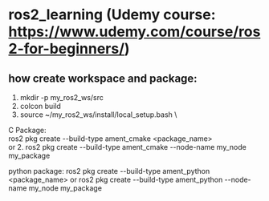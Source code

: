 # ros2_learning (Udemy course: https://www.udemy.com/course/ros2-for-beginners/)
## how create workspace and package: 
1. mkdir -p my_ros2_ws/src
2. colcon build
3. source ~/my_ros2_ws/install/local_setup.bash \

C Package:\
ros2 pkg create --build-type ament_cmake <package_name> \
or 
2. ros2 pkg create --build-type ament_cmake --node-name my_node my_package

python package: 
ros2 pkg create --build-type ament_python <package_name>
or 
ros2 pkg create --build-type ament_python --node-name my_node my_package
